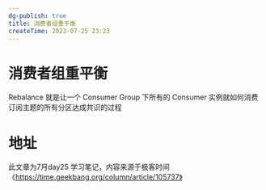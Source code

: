 ```yaml
---
dg-publish: true
title: 消费者组重平衡
createTime: 2023-07-25 23:23  
---
```


# 消费者组重平衡

Rebalance 就是让一个 Consumer Group 下所有的 Consumer 实例就如何消费订阅主题的所有分区达成共识的过程






# 地址 

此文章为7月day25 学习笔记，内容来源于极客时间《https://time.geekbang.org/column/article/105737》